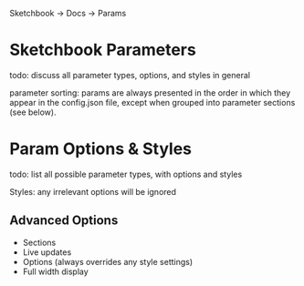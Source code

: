 Sketchbook -> Docs -> Params

# Sketchbook Parameters

todo: discuss all parameter types, options, and styles in general

parameter sorting: params are always presented in the order in which they appear in the config.json file, except when grouped into parameter sections (see below).

# Param Options & Styles

todo: list all possible parameter types, with options and styles

Styles: any irrelevant options will be ignored

## Advanced Options

-   Sections
-   Live updates
-   Options (always overrides any style settings)
-   Full width display
